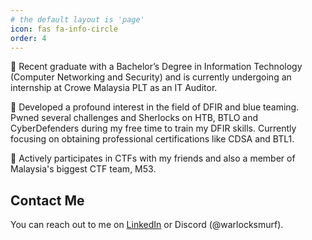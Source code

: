 ```yaml
---
# the default layout is 'page'
icon: fas fa-info-circle
order: 4
---
```


👜 ‍Recent graduate with a Bachelor’s Degree in Information Technology (Computer Networking and Security) and is currently undergoing an internship at Crowe Malaysia PLT as an IT Auditor.

👾 Developed a profound interest in the field of DFIR and blue teaming. Pwned several challenges and Sherlocks on HTB, BTLO and CyberDefenders during my free time to train my DFIR skills. Currently focusing on obtaining professional certifications like CDSA and BTL1.

🚩 Actively participates in CTFs with my friends and also a member of Malaysia's biggest CTF team, M53.

## Contact Me

You can reach out to me on [LinkedIn](https://www.linkedin.com/in/robbinooi/) or Discord (@warlocksmurf).
